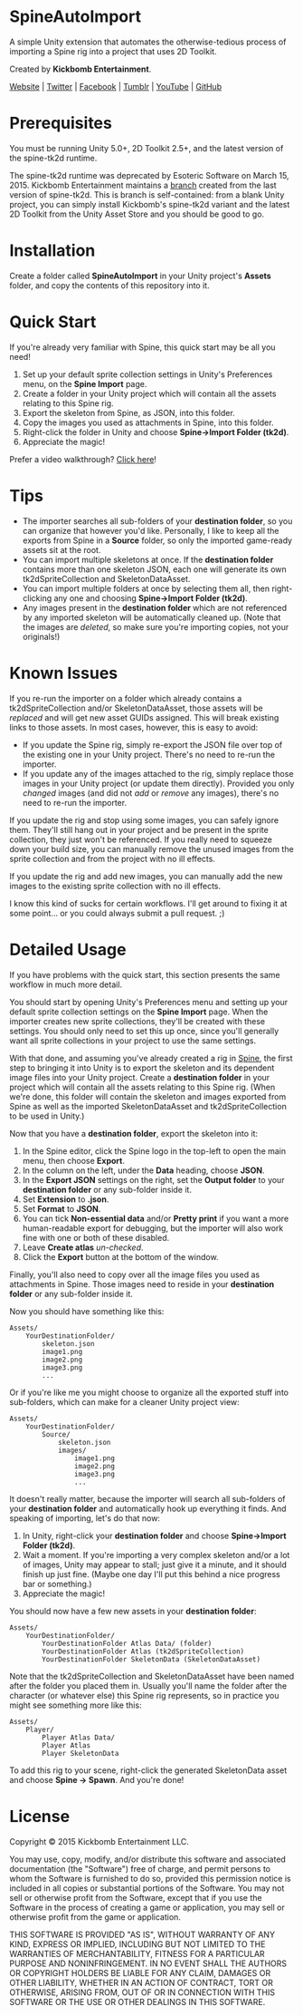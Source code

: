 # SpineAutoImport

A simple Unity extension that automates the otherwise-tedious process of importing a Spine rig into a project that uses 2D Toolkit.

Created by **Kickbomb Entertainment**.

[Website](http://kickbomb.us) | [Twitter](https://twitter.com/kickbomb) | [Facebook](https://www.facebook.com/431706723671340) | [Tumblr](http://kickbombentertainment.tumblr.com/) | [YouTube](http://www.youtube.com/channel/UC0Zt4aySrXEaw5SG8x0oHlA) | [GitHub](https://github.com/kickbomb)

# Prerequisites

You must be running Unity 5.0+, 2D Toolkit 2.5+, and the latest version of the spine-tk2d runtime.

The spine-tk2d runtime was deprecated by Esoteric Software on March 15, 2015. Kickbomb Entertainment maintains a [branch](https://github.com/kickbomb/spine-tk2d) created from the last version of spine-tk2d. This is branch is self-contained: from a blank Unity project, you can simply install Kickbomb's spine-tk2d variant and the latest 2D Toolkit from the Unity Asset Store and you should be good to go.

# Installation

Create a folder called **SpineAutoImport** in your Unity project's **Assets** folder, and copy the contents of this repository into it.

# Quick Start

If you're already very familiar with Spine, this quick start may be all you need!

1. Set up your default sprite collection settings in Unity's Preferences menu, on the **Spine Import** page.
2. Create a folder in your Unity project which will contain all the assets relating to this Spine rig.
3. Export the skeleton from Spine, as JSON, into this folder.
4. Copy the images you used as attachments in Spine, into this folder.
5. Right-click the folder in Unity and choose **Spine->Import Folder (tk2d)**.
6. Appreciate the magic!

Prefer a video walkthrough? [Click here](http://youtu.be/Scz6C1e4icw)!

# Tips

* The importer searches all sub-folders of your **destination folder**, so you can organize that however you'd like. Personally, I like to keep all the exports from Spine in a **Source** folder, so only the imported game-ready assets sit at the root.
* You can import multiple skeletons at once. If the **destination folder** contains more than one skeleton JSON, each one will generate its own tk2dSpriteCollection and SkeletonDataAsset.
* You can import multiple folders at once by selecting them all, then right-clicking any one and choosing **Spine->Import Folder (tk2d)**.
* Any images present in the **destination folder** which are not referenced by any imported skeleton will be automatically cleaned up. (Note that the images are *deleted*, so make sure you're importing copies, not your originals!)

# Known Issues

If you re-run the importer on a folder which already contains a tk2dSpriteCollection and/or SkeletonDataAsset, those assets will be *replaced* and will get new asset GUIDs assigned. This will break existing links to those assets. In most cases, however, this is easy to avoid:

* If you update the Spine rig, simply re-export the JSON file over top of the existing one in your Unity project. There's no need to re-run the importer.
* If you update any of the images attached to the rig, simply replace those images in your Unity project (or update them directly). Provided you only *changed* images (and did not *add* or *remove* any images), there's no need to re-run the importer.

If you update the rig and stop using some images, you can safely ignore them. They'll still hang out in your project and be present in the sprite collection, they just won't be referenced. If you really need to squeeze down your build size, you can manually remove the unused images from the sprite collection and from the project with no ill effects.

If you update the rig and add new images, you can manually add the new images to the existing sprite collection with no ill effects.

I know this kind of sucks for certain workflows. I'll get around to fixing it at some point... or you could always submit a pull request. ;)

# Detailed Usage

If you have problems with the quick start, this section presents the same workflow in much more detail.

You should start by opening Unity's Preferences menu and setting up your default sprite collection settings on the **Spine Import** page. When the importer creates new sprite collections, they'll be created with these settings. You should only need to set this up once, since you'll generally want all sprite collections in your project to use the same settings.

With that done, and assuming you've already created a rig in [Spine](http://esotericsoftware.com), the first step to bringing it into Unity is to export the skeleton and its dependent image files into your Unity project. Create a **destination folder** in your project which will contain all the assets relating to this Spine rig. (When we're done, this folder will contain the skeleton and images exported from Spine as well as the imported SkeletonDataAsset and tk2dSpriteCollection to be used in Unity.)

Now that you have a **destination folder**, export the skeleton into it:

1. In the Spine editor, click the Spine logo in the top-left to open the main menu, then choose **Export**.
2. In the column on the left, under the **Data** heading, choose **JSON**.
3. In the **Export JSON** settings on the right, set the **Output folder** to your **destination folder** or any sub-folder inside it.
4. Set **Extension** to **.json**.
5. Set **Format** to **JSON**.
6. You can tick **Non-essential data** and/or **Pretty print** if you want a more human-readable export for debugging, but the importer will also work fine with one or both of these disabled.
7. Leave **Create atlas** *un-checked*.
8. Click the **Export** button at the bottom of the window.

Finally, you'll also need to copy over all the image files you used as attachments in Spine. Those images need to reside in your **destination folder** or any sub-folder inside it.

Now you should have something like this:

	Assets/
		YourDestinationFolder/
			skeleton.json
			image1.png
			image2.png
			image3.png
			...

Or if you're like me you might choose to organize all the exported stuff into sub-folders, which can make for a cleaner Unity project view:

	Assets/
		YourDestinationFolder/
			Source/
				skeleton.json
				images/
					image1.png
					image2.png
					image3.png
					...

It doesn't really matter, because the importer will search all sub-folders of your **destination folder** and automatically hook up everything it finds. And speaking of importing, let's do that now:

1. In Unity, right-click your **destination folder** and choose **Spine->Import Folder (tk2d)**.
2. Wait a moment. If you're importing a very complex skeleton and/or a lot of images, Unity may appear to stall; just give it a minute, and it should finish up just fine. (Maybe one day I'll put this behind a nice progress bar or something.)
3. Appreciate the magic!

You should now have a few new assets in your **destination folder**:

	Assets/
		YourDestinationFolder/
			YourDestinationFolder Atlas Data/ (folder)
			YourDestinationFolder Atlas (tk2dSpriteCollection)
			YourDestinationFolder SkeletonData (SkeletonDataAsset)

Note that the tk2dSpriteCollection and SkeletonDataAsset have been named after the folder you placed them in. Usually you'll name the folder after the character (or whatever else) this Spine rig represents, so in practice you might see something more like this:

	Assets/
		Player/
			Player Atlas Data/
			Player Atlas
			Player SkeletonData

To add this rig to your scene, right-click the generated SkeletonData asset and choose **Spine -> Spawn**. And you're done!

# License

Copyright © 2015 Kickbomb Entertainment LLC.

You may use, copy, modify, and/or distribute this software and associated documentation (the "Software") free of charge, and permit persons to whom the Software is furnished to do so, provided this permission notice is included in all copies or substantial portions of the Software. You may not sell or otherwise profit from the Software, except that if you use the Software in the process of creating a game or application, you may sell or otherwise profit from the game or application.

THIS SOFTWARE IS PROVIDED "AS IS", WITHOUT WARRANTY OF ANY KIND, EXPRESS OR IMPLIED, INCLUDING BUT NOT LIMITED TO THE WARRANTIES OF MERCHANTABILITY, FITNESS FOR A PARTICULAR PURPOSE AND NONINFRINGEMENT. IN NO EVENT SHALL THE AUTHORS OR COPYRIGHT HOLDERS BE LIABLE FOR ANY CLAIM, DAMAGES OR OTHER LIABILITY, WHETHER IN AN ACTION OF CONTRACT, TORT OR OTHERWISE, ARISING FROM, OUT OF OR IN CONNECTION WITH THIS SOFTWARE OR THE USE OR OTHER DEALINGS IN THIS SOFTWARE.
